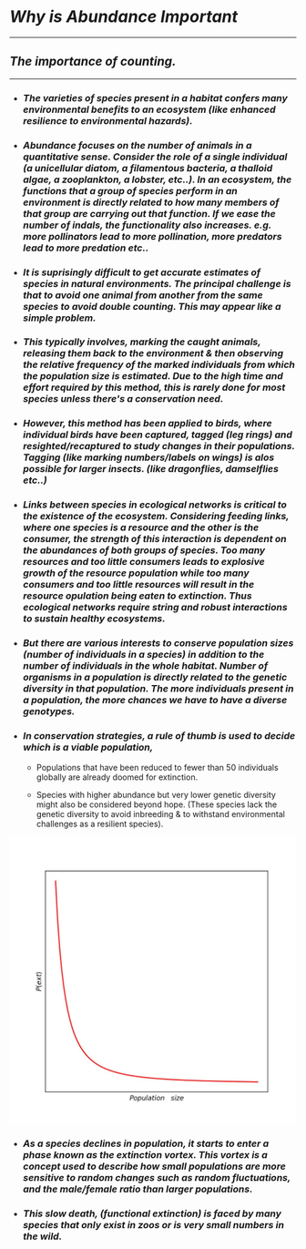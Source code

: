 # ___Why is Abundance Important___
----------------

## ___The importance of counting.___
--------------

- ### ___The varieties of species present in a habitat confers many environmental benefits to an ecosystem (like enhanced resilience to environmental hazards).___

- ### ___Abundance focuses on the number of animals in a quantitative sense. Consider the role of a single individual (a unicellular diatom, a filamentous bacteria, a thalloid algae, a zooplankton, a lobster, etc..). In an ecosystem, the functions that a group of species perform in an environment is directly related to how many members of that group are carrying out that function. If we ease the number of indals, the functionality also increases. e.g. more pollinators lead to more pollination, more predators lead to more predation etc..___

- ### ___It is suprisingly difficult to get accurate estimates of species in natural environments. The principal challenge is that to avoid one animal from another from the same species to avoid double counting. This may appear like a simple problem.___

- ### ___This typically involves, marking the caught animals, releasing them back to the environment & then observing the relative frequency of the marked individuals from which the population size is estimated. Due to the high time and effort required by this method, this is rarely done for most species unless there's a conservation need.___

- ### ___However, this method has been applied to birds, where individual birds have been captured, tagged (leg rings) and resighted/recaptured to study changes in their populations. Tagging (like marking numbers/labels on wings) is alos possible for larger insects. (like dragonflies, damselflies etc..)___

- ### ___Links between species in ecological networks is critical to the existence of the ecosystem. Considering feeding links, where one species is a resource and the other is the consumer, the strength of this interaction is dependent on the abundances of both groups of species. Too many resources and too little consumers leads to explosive growth of the resource population while too many consumers and too little resources will result in the resource opulation being eaten to extinction. Thus ecological networks require string and robust interactions to sustain healthy ecosystems.___

- ### ___But there are various interests to conserve population sizes (number of individuals in a species) in addition to the number of individuals in the whole habitat. Number of organisms in a population is directly related to the genetic diversity in that population. The more individuals present in a population, the more chances we have to have a diverse genotypes.___

- ### ___In conservation strategies, a rule of thumb is used to decide which is a viable population,___

    - Populations that have been reduced to fewer than 50 individuals globally are already doomed for extinction.
    
    - Species with higher abundance but very lower genetic diversity might also be considered beyond hope. (These species lack the genetic diversity to avoid inbreeding & to withstand environmental challenges as a resilient species).

![Decline Curve](./decline.jpeg)

- ### ___As a species declines in population, it starts to enter a phase known as the extinction vortex. This vortex is a concept used to describe how small populations are more sensitive to random changes such as random fluctuations, and the male/female ratio than larger populations.___

- ### ___This slow death, (functional extinction) is faced by many species that only exist in zoos or is very small numbers in the wild.___